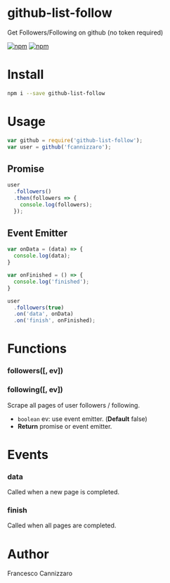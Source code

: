 # github-list-follow
Get Followers/Following on github (no token required)

[![npm](https://img.shields.io/npm/v/github-list-follow.svg)](https://www.npmjs.com/package/github-list-follow)
[![npm](https://img.shields.io/npm/dm/github-list-follow.svg)](https://www.npmjs.com/package/github-list-follow)

# Install

```sh
npm i --save github-list-follow
```

# Usage

```javascript
var github = require('github-list-follow');
var user = github('fcannizzaro');
```

## Promise

```javascript
user
  .followers()
  .then(followers => {
    console.log(followers);
  });
```

## Event Emitter

```javascript
var onData = (data) => {
  console.log(data);
}

var onFinished = () => {
  console.log('finished');
}

user
  .followers(true)
  .on('data', onData)
  .on('finish', onFinished);
```

# Functions

### followers([, ev])
### following([, ev])

Scrape all pages of user followers / following.

- `boolean` ev: use event emitter. (**Default** false)
- **Return** promise or event emitter.

# Events

### data
Called when a new page is completed.

### finish
Called when all pages are completed.

# Author
Francesco Cannizzaro
